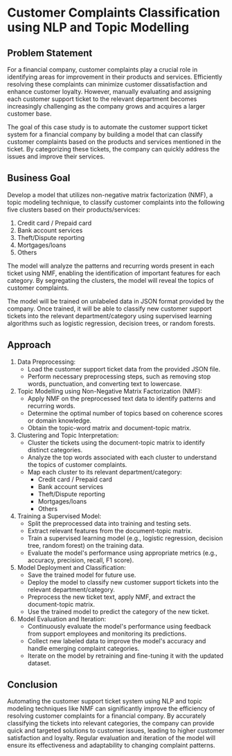 # Customer Complaints Classification using NLP and Topic Modelling

## Problem Statement

For a financial company, customer complaints play a crucial role in identifying areas for improvement in their products and services. Efficiently resolving these complaints can minimize customer dissatisfaction and enhance customer loyalty. However, manually evaluating and assigning each customer support ticket to the relevant department becomes increasingly challenging as the company grows and acquires a larger customer base.

The goal of this case study is to automate the customer support ticket system for a financial company by building a model that can classify customer complaints based on the products and services mentioned in the ticket. By categorizing these tickets, the company can quickly address the issues and improve their services.

## Business Goal

Develop a model that utilizes non-negative matrix factorization (NMF), a topic modeling technique, to classify customer complaints into the following five clusters based on their products/services:

1.  Credit card / Prepaid card
2.  Bank account services
3.  Theft/Dispute reporting
4.  Mortgages/loans
5.  Others

The model will analyze the patterns and recurring words present in each ticket using NMF, enabling the identification of important features for each category. By segregating the clusters, the model will reveal the topics of customer complaints.

The model will be trained on unlabeled data in JSON format provided by the company. Once trained, it will be able to classify new customer support tickets into the relevant department/category using supervised learning algorithms such as logistic regression, decision trees, or random forests.

## Approach

1.  Data Preprocessing:
    -   Load the customer support ticket data from the provided JSON file.
    -   Perform necessary preprocessing steps, such as removing stop words, punctuation, and converting text to lowercase.
2.  Topic Modelling using Non-Negative Matrix Factorization (NMF):
    -   Apply NMF on the preprocessed text data to identify patterns and recurring words.
    -   Determine the optimal number of topics based on coherence scores or domain knowledge.
    -   Obtain the topic-word matrix and document-topic matrix.
3.  Clustering and Topic Interpretation:
    -   Cluster the tickets using the document-topic matrix to identify distinct categories.
    -   Analyze the top words associated with each cluster to understand the topics of customer complaints.
    -   Map each cluster to its relevant department/category:
        -   Credit card / Prepaid card
        -   Bank account services
        -   Theft/Dispute reporting
        -   Mortgages/loans
        -   Others
4.  Training a Supervised Model:
    -   Split the preprocessed data into training and testing sets.
    -   Extract relevant features from the document-topic matrix.
    -   Train a supervised learning model (e.g., logistic regression, decision tree, random forest) on the training data.
    -   Evaluate the model's performance using appropriate metrics (e.g., accuracy, precision, recall, F1 score).
5.  Model Deployment and Classification:
    -   Save the trained model for future use.
    -   Deploy the model to classify new customer support tickets into the relevant department/category.
    -   Preprocess the new ticket text, apply NMF, and extract the document-topic matrix.
    -   Use the trained model to predict the category of the new ticket.
6.  Model Evaluation and Iteration:
    -   Continuously evaluate the model's performance using feedback from support employees and monitoring its predictions.
    -   Collect new labeled data to improve the model's accuracy and handle emerging complaint categories.
    -   Iterate on the model by retraining and fine-tuning it with the updated dataset.

## Conclusion

Automating the customer support ticket system using NLP and topic modeling techniques like NMF can significantly improve the efficiency of resolving customer complaints for a financial company. By accurately classifying the tickets into relevant categories, the company can provide quick and targeted solutions to customer issues, leading to higher customer satisfaction and loyalty. Regular evaluation and iteration of the model will ensure its effectiveness and adaptability to changing complaint patterns.

